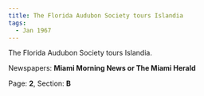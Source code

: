 ```yaml
---  
title: The Florida Audubon Society tours Islandia  
tags:  
  - Jan 1967  
---  
```

  
The Florida Audubon Society tours Islandia.  
  
Newspapers: **Miami Morning News or The Miami Herald**  
  
Page: **2**, Section: **B** 
